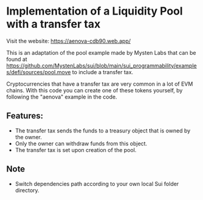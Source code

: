 # Implementation of a Liquidity Pool with a transfer tax

Visit the website: https://aenova-cdb90.web.app/

This is an adaptation of the pool example made by Mysten Labs that can be found at https://github.com/MystenLabs/sui/blob/main/sui_programmability/examples/defi/sources/pool.move to include a transfer tax.

Cryptocurrencies that have a transfer tax are very common in a lot of EVM chains. With this code you can create one of these tokens yourself, by following the "aenova" example in the code.

## Features:

* The transfer tax sends the funds to a treasury object that is owned by the owner. 
* Only the owner can withdraw funds from this object.
* The transfer tax is set upon creation of the pool.

## Note

* Switch dependencies path according to your own local Sui folder directory.
